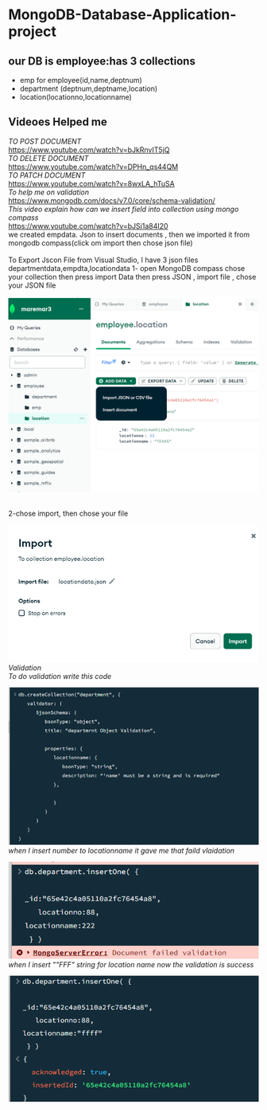 # MongoDB-Database-Application-project<br>
## our DB is employee:has 3 collections <br> 
* emp for employee(id,name,deptnum)<br>
* department (deptnum,deptname,location)<br>
* location(locationno,locationname)<br>
## Videoes Helped me <br>
_TO  POST DOCUMENT_<br>
https://www.youtube.com/watch?v=bJkRnvIT5jQ<br>
_TO DELETE DOCUMENT_<br>
https://www.youtube.com/watch?v=DPHn_qs44QM<br>
_TO PATCH DOCUMENT_<br>
https://www.youtube.com/watch?v=8wxLA_hTuSA<br>
_To help me on validation_<br>
https://www.mongodb.com/docs/v7.0/core/schema-validation/<br>
_This video explain how can we insert field into collection using mongo compass_<br>
https://www.youtube.com/watch?v=bJSj1a84I20<br>
we created empdata. Json to insert documents , then we imported it from mongodb compass(click om import then chose json file)<br><br>
To Export Jscon File from Visual Studio, I have 3 json files departmentdata,empdta,locationdata
1- open MongoDB compass chose your collection then press import Data then press JSON , import file , chose your JSON file<br>

![alt text](./image/image.png)

<br>
2-chose import, then chose your file <br>

![alt text](./image/import.png) 
<br>
*Validation*<br>
_To do validation write this code_ <br>

![alt text](./image/image2.png)
_when I insert number to locationname it gave me that faild vlaidation_<br>

![alt text](./image/wrong.png)
_when I insert ""FFF" string for location name now the validation is success_ <br>

![alt text](./image/right.png)








